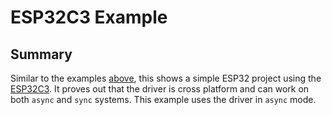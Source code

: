 # ESP32C3 Example

## Summary

Similar to the examples [above](../README.md), this shows a simple ESP32 project using the [ESP32C3](https://www.adafruit.com/product/5405?srsltid=AfmBOoo1rUuZ3fomJMI596WgUUteJpeauPvo2lp8PkzyIh07Sx1iAuI7). It proves out that the driver is cross platform and can work on both `async` and `sync` systems. This example uses the driver in `async` mode.
